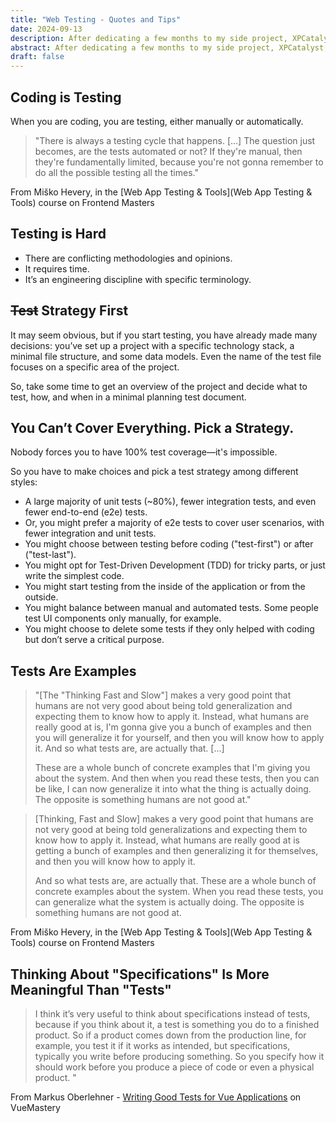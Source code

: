 ```yaml
---
title: "Web Testing - Quotes and Tips"
date: 2024-09-13
description: After dedicating a few months to my side project, XPCatalyst, and embracing the Test-Driven Development (TDD) approach, I’ve had a series of “Aha!” moments that I’m excited to share the part n°1. Whether you’re just starting out or looking to refine your testing skills, these insights might resonate with you
abstract: After dedicating a few months to my side project, XPCatalyst, and embracing the Test-Driven Development (TDD) approach, I’ve had a series of “Aha!” moments that I’m excited to share the part n°1. Whether you’re just starting out or looking to refine your testing skills, these insights might resonate with you
draft: false
---
```


## Coding is Testing

When you are coding, you are testing, either manually or automatically.

> "There is always a testing cycle that happens. \[...\] The question just becomes, are the tests automated or not? If they're manual, then they're fundamentally limited, because you're not gonna remember to do all the possible testing all the times."

From Miško Hevery, in the [Web App Testing & Tools](Web App Testing & Tools) course on Frontend Masters

## Testing is Hard

- There are conflicting methodologies and opinions.
- It requires time.
- It’s an engineering discipline with specific terminology.

## ~~Test~~ Strategy First

It may seem obvious, but if you start testing, you have already made many decisions: you’ve set up a project with a specific technology stack, a minimal file structure, and some data models. Even the name of the test file focuses on a specific area of the project.

So, take some time to get an overview of the project and decide what to test, how, and when in a minimal planning test document.

## You Can’t Cover Everything. Pick a Strategy.

Nobody forces you to have 100% test coverage—it's impossible.

So you have to make choices and pick a test strategy among different styles:

- A large majority of unit tests (~80%), fewer integration tests, and even fewer end-to-end (e2e) tests.
- Or, you might prefer a majority of e2e tests to cover user scenarios, with fewer integration and unit tests.
- You might choose between testing before coding ("test-first") or after ("test-last").
- You might opt for Test-Driven Development (TDD) for tricky parts, or just write the simplest code.
- You might start testing from the inside of the application or from the outside.
- You might balance between manual and automated tests. Some people test UI components only manually, for example.
- You might choose to delete some tests if they only helped with coding but don’t serve a critical purpose.

## Tests Are Examples

> "\[The "Thinking Fast and Slow"\] makes a very good point that humans are not very good about being told generalization and expecting them to know how to apply it. Instead, what humans are really good at is, I'm gonna give you a bunch of examples and then you will generalize it for yourself, and then you will know how to apply it. And so what tests are, are actually that. \[...\]
>
> These are a whole bunch of concrete examples that I'm giving you about the system. And then when you read these tests, then you can be like, I can now generalize it into what the thing is actually doing. The opposite is something humans are not good at."

> \[Thinking, Fast and Slow\] makes a very good point that humans are not very good at being told generalizations and expecting them to know how to apply it. Instead, what humans are really good at is getting a bunch of examples and then generalizing it for themselves, and then you will know how to apply it.
>
> And so what tests are, are actually that. These are a whole bunch of concrete examples about the system. When you read these tests, you can generalize what the system is actually doing. The opposite is something humans are not good at.

From Miško Hevery, in the [Web App Testing & Tools](Web App Testing & Tools) course on Frontend Masters

## Thinking About "Specifications" Is More Meaningful Than "Tests"

> I think it’s very useful to think about specifications instead of tests, because if you think about it, a test is something you do to a finished product. So if a product comes down from the production line, for example, you test it if it works as intended, but specifications, typically you write before producing something. So you specify how it should work before you produce a piece of code or even a physical product. "

From Markus Oberlehner - [Writing Good Tests for Vue Applications](https://www.vuemastery.com/conferences/vuejs-live-2023/writing-good-tests-for-vue-applications/) on VueMastery
